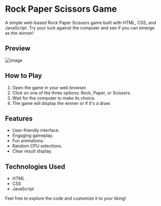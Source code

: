 # Rock Paper Scissors Game

A simple web-based Rock Paper Scissors game built with HTML, CSS, and JavaScript. Try your luck against the computer and see if you can emerge as the winner!

## Preview
![image](https://github.com/YawBoah/Rock-Paper-Scissors-Game/assets/126890146/ae2af400-fe35-4748-81cf-63fc99fc590a)

## How to Play

1. Open the game in your web browser.
2. Click on one of the three options: Rock, Paper, or Scissors.
3. Wait for the computer to make its choice.
4. The game will display the winner or if it's a draw.

## Features

- User-friendly interface.
- Engaging gameplay.
- Fun animations.
- Random CPU selections.
- Clear result display.

## Technologies Used

- HTML
- CSS
- JavaScript


Feel free to explore the code and customize it to your liking!

